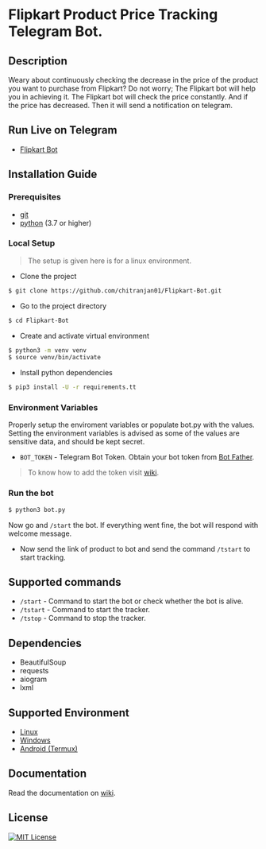 # Flipkart Product Price Tracking Telegram Bot.
## Description
Weary about continuously checking the decrease in the price of the product you want to purchase from Flipkart? Do not worry; The Flipkart bot will help you in achieving it. The Flipkart bot will check the price constantly. And if the price has decreased. Then it will send a notification on telegram.
## Run Live on Telegram
* [Flipkart Bot](https://telegram.dog/FlipkartPriceRangeBot)
## Installation Guide
### Prerequisites
* [git](https://git-scm.com/)
* [python](https://www.python.org/) (3.7 or higher)
### Local Setup
> The setup is given here is for a linux environment.
* Clone the project
```bash
$ git clone https://github.com/chitranjan01/Flipkart-Bot.git
```
* Go to the project directory
```bash
$ cd Flipkart-Bot
```
* Create and activate virtual environment
```bash
$ python3 -m venv venv
$ source venv/bin/activate
```
* Install python dependencies
```bash
$ pip3 install -U -r requirements.tt
```
### Environment Variables
Properly setup the enviroment variables or populate bot.py with the values. Setting the environment variables is advised as some of the values are sensitive data, and should be kept secret. 
* ```BOT_TOKEN``` - Telegram Bot Token. Obtain your bot token from [Bot Father](https://t.me/BotFather).
> To know how to add the token visit [wiki](https://github.com/chitranjan01/Flipkart-Bot/wiki/Installation#steps-to-add-the-token-value-in-the-environment-variable-of-your-system-1).
### Run the bot
```bash
$ python3 bot.py
```
Now go and ```/start``` the bot. If everything went fine, the bot will respond with welcome message.
* Now send the link of product to bot and send the command `/tstart` to start tracking.
## Supported commands
* ```/start``` - Command to start the bot or check whether the bot is alive.
* ```/tstart``` - Command to start the tracker.
* ```/tstop``` - Command to stop the tracker.
## Dependencies
* BeautifulSoup
* requests
* aiogram
* lxml
## Supported Environment
* [Linux](https://github.com/chitranjan01/Flipkart-Bot/wiki/Installation#linux)
* [Windows](https://github.com/chitranjan01/Flipkart-Bot/wiki/Installation#windows)
* [Android (Termux)](https://github.com/chitranjan01/Flipkart-Bot/wiki/Installation#android)
## Documentation
Read the documentation on [wiki](https://github.com/chitranjan01/Flipkart-Bot/wiki).
## License
[![MIT License](https://img.shields.io/badge/License-MIT-green.svg)](https://choosealicense.com/licenses/mit/)
